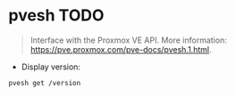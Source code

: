 # pvesh TODO

> Interface with the Proxmox VE API.
> More information: <https://pve.proxmox.com/pve-docs/pvesh.1.html>.

- Display version:

`pvesh get /version`
